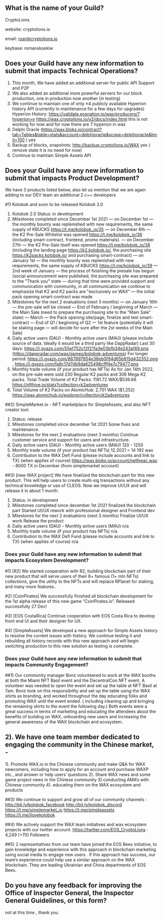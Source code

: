 ## What is the name of your Guild?
CryptoLions
 
website: cryptolions.io

email: roar@cryptolions.io

keybase: romanskaskiw


## Does your Guild have any new information to submit that impacts Technical Operations?

1) This month, We have added an additional server for public API Support and P2P 
2) We also added an additional more powerful servers for our block production, one in production now another (in testing)
3) We continue to maintain one of only ≈4 publicly available Hyperion history API (currently in maintenance for a few days for upgrades) Hyperion History: https://validate.eosnation.io/wax/producers/?hyperion=y https://wax.cryptolions.io/v2/docs/index.html this is not working for now and for now there are 7 hyperion in wax 
4) Delphi Oracle (https://wax.bloks.io/contract?tab=Tables&table=stats&account=delphioracle&scope=delphioracle&limit=100 ) yes 
5) Backup of blocks, snapshots: http://backup.cryptolions.io/WAX yes ( remove state it is no need for now) 
6) Continue to maintain Simple Assets API 

## Does your Guild have any new information to submit that impacts Product Development?

We have 3 products listed below, also let us mention that we are again adding to our DEV team an additional 2 c++ developers


#1) Kolobok and soon to be released Kolobok 2.0
1) Kolobok 2.0 Status: in development 
2) Milestones completed since December 1st 2021 — on December 1st — the monthly bounty was replenished with new requirements, the same supply of KBUCKS https://t.me/kolobok_io/35 — on December 6th — the K2 Pre-Sale Whitelist was opened https://t.me/kolobok_io/36 (including smart-contract, frontend, promo materials). — on December 27th — the K2 Pre-Sale itself was opened https://t.me/kolobok_io/38 (including the landing page https://k2.kolobok.io/, the purchasing site https://k2packs.kolobok.io/ and purchasing smart-contract) — on January 1st — the monthly bounty was replenished with new requirements, the same supply of KBUCKS https://t.me/kolobok_io/39 — 2nd week of January — the process of finishing the presale has begun (social announcement were published, the purchasing site was prepared to the "Thank you" state — during that time were provided support and communication with community, in all communication we continue to emphasize that K2 and K2 packs are "exclusively on WAX" — the initial pack opening smart-contract was made
3) Milestones for the next 2 evaluations (next 3 months) — on January 16th — the pre-sale will be closed — End of February / beginning of March — the Main Sale (need to prepare the purchasing site to the "Main Sale" state) — March — the Pack opening site/page, finalize and test smart-contract — End of Q1 / beginning of Q2 — 1st feature (potentially it will be staking page — will decide for sure after the 2st weeks of the Main Sale) 
4) Daily active users (DAU) - Monthly active users (MAU) (please include source of data. Ideally it would be a third party like DappRadar) Last 30 days: https://i.gyazo.com/55ef752cf2f211a3e03bfb34e243af49.png (https://dappradar.com/wax/games/kolobok-adventures) For longer period: https://i.gyazo.com/867697654e38eb0f94d65b915d432352.png , https://i.gyazo.com/fa8c17d7db9da625498cfff4e7c79477.png 
5) Monthly trade volume (if your product has NFTs) As for Jan 14th 2022, on the pre-sale were sold 230 Regular K2 packs and 306 Mega K2 packs. Total Trade Volume of K2 Packs: 1191.72 WAX/$536.66 https://nfthive.io/stats?collection=k2adventures
6) Total Volume of K2 Packs on AtomicHub: 2,701 WAX ($1,252) https://wax.atomichub.io/explorer/collection/k2adventures
 
 
##2)  SimpleMarket.io - NFT marketplace for SimpleAssets, and also NFT creator tool.
1) Status: 
	release
2) Milestones completed since december 1st 2021
	Some fixes and maintenance. 
3) Milestones for the next 2 evaluations (next 3 months) 
Continue customer service and support for users and infrastructure.
4) Daily active users (DAU) - Monthly active users (MAU) 
	120 - 1250
5) Monthly trade volume (if your product has NFTs) 
	12.2021 = 14 192 wax
6) Contribution to the WAX Defi Fund (please include accounts and link to TX) (when applies of course)
	https://wax.bloks.io/account/netfeeac.wax - 8000 TX in December (from simplemarket account)

##3)  [new WAX project] We have finalized the blockchain part for this new product. This will help users to create multi-sig transactions without any technical knowledge or use of CLEOS. Now we improve UI/UX and will release it in about 1 month.
1) Status: 
	in development
2) Milestones completed since december 1st 2021
	finalized the blockchain part
	Started UI/UX rework with professional designer and Frontend dev
3) Milestones for the next 2 evaluations (next 3 months) 
Finalize UI/UX work
	Release the product
4) Daily active users (DAU) - Monthly active users (MAU) 
	n/a
5) Monthly trade volume (if your product has NFTs) 
	n/a
6) Contribution to the WAX Defi Fund (please include accounts and link to TX) (when applies of course)
	n/a


### Does your Guild have any new information to submit that impacts Ecosystem Development?

#1) [R2] We started cooperation with R2, building blockchain part of their new product that will serve users of their 6+ famous (1+ mln NFTs) collections, give the utility to the NFTs and will replace RPlanet for staking, and many more features..

#2) [CoinPirates] We successfully finished all blockchain development for the 1st alpha release of this new game “CoinPirates.io”. Released successfully 27 Dec!


#3) [EOS CostaRica] Continue cooperation with EOS Costa Rica to develop front end UI and their designer for UX. 

#4) [SimpleAssets] We developed a new approach for Simple Assets history to resolve the current issues with history. We continue testing it and rebuilding all history records with this new approach and will begin switching production to this new solution as testing is complete. 



### Does your Guild have any new information to submit that impacts Community Engagement?

##1)  Our community manager Bonz volunteered to work at the WAX booths at both the Miami NFT Basil event and the DecentralCon NFT event. A volunteer was needed to open the event and set up the table at NFT Basil at 7am. Bonz took on this responsibility and set up the table using the WAX shirts as branding, and worked throughout the day educating folks and promoting WAX until the event ended. ( including cleaning up and bringing the remaining shirts to the event the following day.)  Both events were a great success in terms of marketing and  educating the attendees about the benefits of building on WAX, onboarding new users and increasing the general awareness of the WAX blockchain and ecosystem. 

## 2). We have one team member dedicated to engaging the community in the Chinese market, - 
1). Promote WAX.io in the Chinese community and make Q&A for WAX newcomers, including how to apply for an account and purchase WAXP etc., and answer or help users’ questions 
2). Share WAX news and some game project news in the Chinese community
3).conducting AMA’s with Chinese community 
4). educating them on the WAX ecosystem and products 

##3)  We continue to support and grow all of our community channels :
http://bit.ly/kolobok_facebook
http://bit.ly/kolobok_discord
https://t.me/simplemarket_io
https://t.me/simpleassets
https://t.me/ilovekolobok

##4)  We actively support the WAX team initiatives and wax ecosystem projects with our twitter account.
 https://twitter.com/EOS_CryptoLions :
4,249 (+70)  Followers


##5) 2 representatives from our team have joined the EOS Bees initiative, to gain knowledge and experience with this approach in blockchain marketing using social media to engage new users . If this approach has success, our team’s experience could help use a similar approach on the WAX blockchain. They are leading Ukrainian and China departments of EOS Bees.



## Do you have any feedback for improving the Office of Inspector General, the Inspector General Guidelines, or this form?
not at this time , thank you. 

